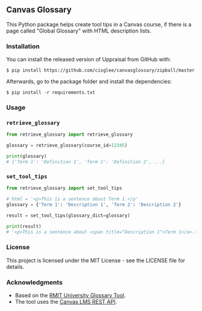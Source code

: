 ## Canvas Glossary

This Python package helps create tool tips in a Canvas course, if there is a page called "Global Glossary" with HTML description lists.

### Installation

You can install the released version of Uppraisal from GitHub with:

```shell 
$ pip install https://github.com/cisglee/canvasglossary/zipball/master
```

Afterwards, go to the package folder and install the dependencies:

```shell
$ pip install -r requirements.txt
```

### Usage
### `retrieve_glossary`

```python
from retrieve_glossary import retrieve_glossary

glossary = retrieve_glossary(course_id=12345)

print(glossary)
# {'Term 1': 'Definition 1', 'Term 2': 'Definition 2', ...}
```

### `set_tool_tips`
```python
from retrieve_glossary import set_tool_tips

# html = '<p>This is a sentence about Term 1.</p'
glossary = {'Term 1': 'Description 1', 'Term 2': 'Description 2'}

result = set_tool_tips(glossary_dict=glossary)

print(result)
# '<p>This is a sentence about <span title="Description 1">Term 1</a>.</span>'

```

### License

This project is licensed under the MIT License - see the LICENSE file for details.

### Acknowledgments

* Based on the [RMIT University Glossary Tool](https://www.google.com/url?sa=t&rct=j&q=&esrc=s&source=web&cd=&cad=rja&uact=8&ved=2ahUKEwjust3K6b_9AhWOoaQKHVHhCucQFnoECAwQAQ&url=https%3A%2F%2Fwww.rmit.edu.au%2Fcontent%2Fdam%2Frmit%2Fdocuments%2Fstaff-site%2FLearning_and_Teaching%2FLearning-and-Teaching-Design%2FGlossaryTool.pdf&usg=AOvVaw1oVec6RbF8-62RbxZmVqwt).
* The tool uses the [Canvas LMS REST API](https://canvas.instructure.com/doc/api/).

